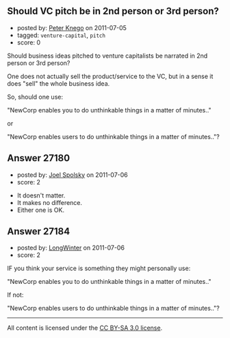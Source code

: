 ## Should VC pitch be in 2nd person or 3rd person?

- posted by: [Peter Knego](https://stackexchange.com/users/-1/11729-peter-knego) on 2011-07-05
- tagged: `venture-capital`, `pitch`
- score: 0

Should business ideas pitched to venture capitalists be narrated in 2nd person or 3rd person?

One does not actually sell the product/service to the VC, but in a sense it does "sell" the whole business idea. 

So, should one use:

"NewCorp enables you to do unthinkable things in a matter of minutes.."

or

"NewCorp enables users to do unthinkable things in a matter of minutes.."?


## Answer 27180

- posted by: [Joel Spolsky](https://stackexchange.com/users/-1/4335-joel-spolsky) on 2011-07-06
- score: 2

* It doesn't matter.
* It makes no difference.
* Either one is OK.


## Answer 27184

- posted by: [LongWinter](https://stackexchange.com/users/-1/8540-longwinter) on 2011-07-06
- score: 2

IF you think your service is something they might personally use:

"NewCorp enables you to do unthinkable things in a matter of minutes.."

If not:

"NewCorp enables users to do unthinkable things in a matter of minutes.."?



---

All content is licensed under the [CC BY-SA 3.0 license](https://creativecommons.org/licenses/by-sa/3.0/).

